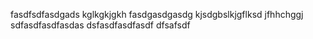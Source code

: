 fasdfsdfasdgads
kglkgkjgkh
fasdgasdgasdg
kjsdgbslkjgflksd
jfhhchggj
sdfasdfasdfasdas
dsfasdfasdfasdf
dfsafsdf
